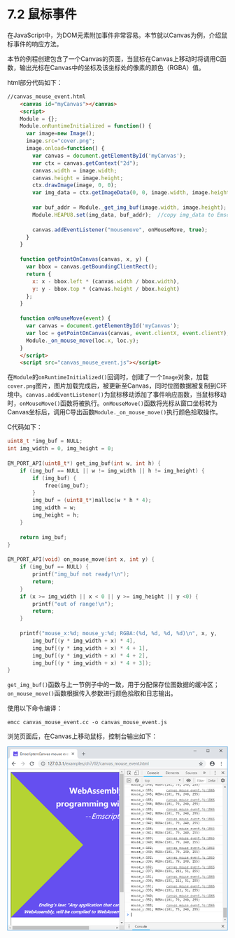 # 7.2 鼠标事件

在JavaScript中，为DOM元素附加事件非常容易。本节就以Canvas为例，介绍鼠标事件的响应方法。

本节的例程创建包含了一个Canvas的页面，当鼠标在Canvas上移动时将调用C函数，输出光标在Canvas中的坐标及该坐标处的像素的颜色（RGBA）值。

html部分代码如下：

```html
//canvas_mouse_event.html
    <canvas id="myCanvas"></canvas>
    <script>
    Module = {};
    Module.onRuntimeInitialized = function() {
      var image=new Image();
      image.src="cover.png";
      image.onload=function() {
        var canvas = document.getElementById('myCanvas');
        var ctx = canvas.getContext("2d");
        canvas.width = image.width;
        canvas.height = image.height;
        ctx.drawImage(image, 0, 0);
        var img_data = ctx.getImageData(0, 0, image.width, image.height).data;

        var buf_addr = Module._get_img_buf(image.width, image.height);
        Module.HEAPU8.set(img_data, buf_addr);  //copy img_data to Emscripten

        canvas.addEventListener("mousemove", onMouseMove, true);
	  }
    }

    function getPointOnCanvas(canvas, x, y) {
      var bbox = canvas.getBoundingClientRect();
      return {
        x: x - bbox.left * (canvas.width / bbox.width),
        y: y - bbox.top * (canvas.height / bbox.height)
      };
    }

    function onMouseMove(event) {
      var canvas = document.getElementById('myCanvas');
      var loc = getPointOnCanvas(canvas, event.clientX, event.clientY);
      Module._on_mouse_move(loc.x, loc.y);
    }
    </script>
    <script src="canvas_mouse_event.js"></script>
```

在`Module`的`onRuntimeInitialized()`回调时，创建了一个`Image`对象，加载`cover.png`图片，图片加载完成后，被更新至Canvas，同时位图数据被复制到C环境中。`canvas.addEventListener()`为鼠标移动添加了事件响应函数，当鼠标移动时，`onMouseMove()`函数将被执行。`onMouseMove()`函数将光标从窗口坐标转为Canvas坐标后，调用C导出函数`Module._on_mouse_move()`执行颜色拾取操作。

C代码如下：

```c
uint8_t *img_buf = NULL;
int img_width = 0, img_height = 0;

EM_PORT_API(uint8_t*) get_img_buf(int w, int h) {
	if (img_buf == NULL || w != img_width || h != img_height) {
		if (img_buf) {
			free(img_buf);
		}
		img_buf = (uint8_t*)malloc(w * h * 4);
		img_width = w;
		img_height = h;
	}

	return img_buf;
}

EM_PORT_API(void) on_mouse_move(int x, int y) {
	if (img_buf == NULL) {
		printf("img_buf not ready!\n");
		return;
	}
	if (x >= img_width || x < 0 || y >= img_height || y <0) {
		printf("out of range!\n");
		return;
	}

	printf("mouse_x:%d; mouse_y:%d; RGBA:(%d, %d, %d, %d)\n", x, y,
		img_buf[(y * img_width + x) * 4],
		img_buf[(y * img_width + x) * 4 + 1],
		img_buf[(y * img_width + x) * 4 + 2],
		img_buf[(y * img_width + x) * 4 + 3]);
}
```

`get_img_buf()`函数与上一节例子中的一致，用于分配保存位图数据的缓冲区；`on_mouse_move()`函数根据传入参数进行颜色拾取和日志输出。

使用以下命令编译：

```
emcc canvas_mouse_event.cc -o canvas_mouse_event.js
```

浏览页面后，在Canvas上移动鼠标，控制台输出如下：

![](images/02-mouse.png)
